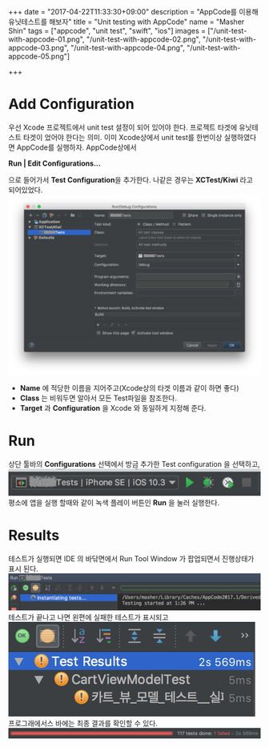 +++
date = "2017-04-22T11:33:30+09:00"
description = "AppCode를 이용해 유닛테스트를 해보자"
title = "Unit testing with AppCode"
name = "Masher Shin"
tags = ["appcode", "unit test", "swift", "ios"]
images = ["/unit-test-with-appcode-01.png", "/unit-test-with-appcode-02.png", "/unit-test-with-appcode-03.png", "/unit-test-with-appcode-04.png", "/unit-test-with-appcode-05.png"]

+++

# Add Configuration
우선 Xcode 프로젝트에서 unit test 설정이 되어 있어야 한다. 프로젝트 타겟에 유닛테스트 타겟이 었어야 한다는 의미.
이미 Xcode상에서 unit test를 한번이상 실행하였다면 AppCode를 실행하자.
AppCode상에서

**Run | Edit Configurations...**

으로 들어가서 **Test Configuration**을 추가한다.
나같은 경우는 **XCTest/Kiwi** 라고 되어있었다.
<img src="/unit-test-with-appcode-01.png">

- **Name** 에 적당한 이름을 지어주고(Xcode상의 타겟 이름과 같이 하면 좋다)
- **Class** 는 비워두면 알아서 모든 Test파일을 참조한다.
- **Target** 과 **Configuration** 을 Xcode 와 동일하게 지정해 준다.

# Run
상단 툴바의 **Configurations** 선택에서 방금 추가한 Test configuration 을 선택하고,
<img src="/unit-test-with-appcode-02.png">
평소에 앱을 실행 할때와 같이 녹색 플레이 버튼인 **Run** 을 눌러 실행한다.

# Results
테스트가 실행되면 IDE 의 바닦면에서 Run Tool Window 가 팝업되면서 진행상태가 표시 된다.
<img src="/unit-test-with-appcode-03.png">
테스트가 끝나고 나면 왼편에 실패한 테스트가 표시되고
<img src="/unit-test-with-appcode-04.png">
프로그래에서스 바에는 최종 결과를 확인할 수 있다.
<img src="/unit-test-with-appcode-05.png">
